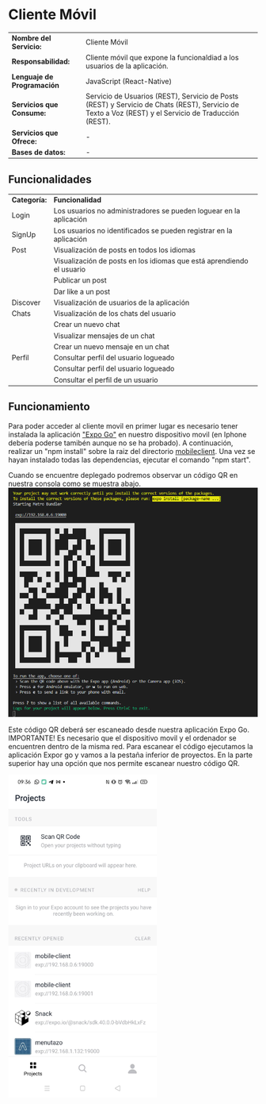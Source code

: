 # Cliente Móvil

|||
|-|-|
|**Nombre del Servicio:**|Cliente Móvil|
|**Responsabilidad:**|Cliente móvil que expone la funcionaldiad a los usuarios de la aplicación.|
|**Lenguaje de Programación**|JavaScript (React-Native)|
|**Servicios que Consume:**|Servicio de Usuarios (REST), Servicio de Posts (REST) y Servicio de Chats (REST), Servicio de Texto a Voz (REST) y el Servicio de Traducción (REST).|
|**Servicios que Ofrece:**|-|
|**Bases de datos:**|-|


## Funcionalidades

|||
|-|-|
|**Categoría:**|**Funcionalidad**|
|Login|Los usuarios no administradores se pueden loguear en la aplicación|
|SignUp|Los usuarios no identificados se pueden registrar en la aplicación|
|Post|Visualización de posts en todos los idiomas|
||Visualización de posts en los idiomas que está aprendiendo el usuario|
||Publicar un post|
||Dar like a un post|
|Discover|Visualización de usuarios de la aplicación|
|Chats|Visualización de los chats del usuario|
||Crear un nuevo chat|
||Visualizar mensajes de un chat|
||Crear un nuevo mensaje en un chat|
|Perfil|Consultar perfil del usuario logueado|
||Consultar perfil del usuario logueado|
||Consultar el perfil de un usuario|

## Funcionamiento
Para poder acceder al cliente movil en primer lugar es necesario tener instalada la aplicación ["Expo Go"](https://play.google.com/store/apps/details?id=host.exp.exponent&hl=es&gl=US) en nuestro dispositivo movil (en Iphone debería poderse tamibén aunque no se ha probado). A continuación, realizar un "npm install" sobre la raiz del directorio [mobileclient](../src/mobileclient). Una vez se hayan instalado todas las dependencias, ejecutar el comando "npm start".

Cuando se encuentre deplegado podremos observar un código QR en nuestra consola como se muestra abajo.
![](../../docs/imgs/npm-start.png )

Este código  QR deberá ser escaneado desde nuestra aplicación Expo Go. IMPORTANTE! Es necesario que el dispositivo movil y el ordenador se encuentren dentro de la misma red.
Para escanear el código ejecutamos la aplicación Expor go y vamos a la pestaña inferior de proyectos. En la parte superior hay una opción que nos permite escanear nuestro código QR.

<img src="../../docs/imgs/expo.png" alt="drawing" width="300"/>
